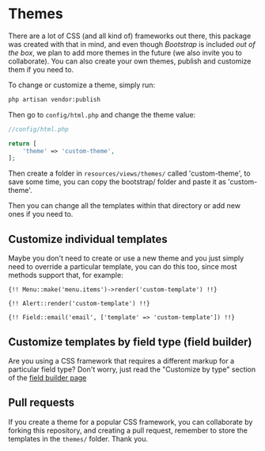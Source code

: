 # Themes

There are a lot of CSS (and all kind of) frameworks out there, this package was created with that in mind, and even though *Bootstrap* is included _out of the box_, we plan to add more themes in the future (we also invite you to collaborate). You can also create your own themes, publish and customize them if you need to.

To change or customize a theme, simply run: 

```bash
php artisan vendor:publish
```

Then go to `config/html.php` and change the theme value:

```php
//config/html.php

return [
    'theme' => 'custom-theme',
];
```

Then create a folder in `resources/views/themes/` called 'custom-theme', to save some time, you can copy the bootstrap/ folder and paste it as 'custom-theme'.

Then you can change all the templates within that directory or add new ones if you need to.

## Customize individual templates

Maybe you don't need to create or use a new theme and you just simply need to override a particular template, you can do this too, since most methods support that, for example:

```blade
{!! Menu::make('menu.items')->render('custom-template') !!}
```

```blade
{!! Alert::render('custom-template') !!}
```

```blade
{!! Field::email('email', ['template' => 'custom-template']) !!}
```

## Customize templates by field type (field builder)

Are you using a CSS framework that requires a different markup for a particular field type? Don't worry, just read the "Customize by type" section of the [ field builder page](field-builder.md)

## Pull requests

If you create a theme for a popular CSS framework, you can collaborate by forking this repository, and creating a pull request, remember to store the templates in the `themes/` folder. Thank you.